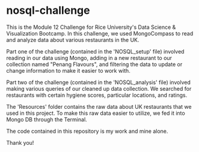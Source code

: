 # nosql-challenge

This is the Module 12 Challenge for Rice University's Data Science & Visualization Bootcamp. In this challenge, we used MongoCompass to read and analyze data about various restaurants in the UK.

Part one of the challenge (contained in the 'NOSQL_setup' file) involved reading in our data using Mongo, adding in a new restaurant to our collection named "Penang Flavours", and filtering the data to update or change information to make it easier to work with.

Part two of the challenge (contained in the 'NOSQL_analysis' file) involved making various queries of our cleaned up data collection. We searched for restaurants with certain hygiene scores, particular locations, and ratings.

The 'Resources' folder contains the raw data about UK restaurants that we used in this project. To make this raw data easier to utilize, we fed it into Mongo DB through the Terminal. 

The code contained in this repository is my work and mine alone. 

Thank you!
